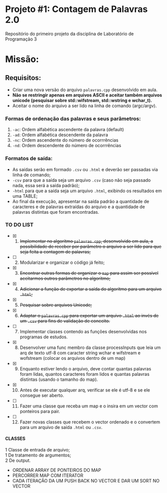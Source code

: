 # Projeto #1: Contagem de Palavras 2.0
Repositório do primeiro projeto da disciplina de Laboratório de Programação 3

# Missão:

## Requisitos:

* Criar uma nova versão do arquivo `palavras.cpp` desenvolvido em aula.
* **Não se restringir apenas em arquivos ASCII e aceitar também arquivos unicode (pesquisar sobre std::wifstream, std::wstring e wchar_t).**
* Aceitar o nome do arquivo a ser lido na linha de comando (argc/argv).

### Formas de ordenação das palavras e seus parâmetros:

1. `-ac`: Ordem alfabética ascendente da palavra (default)
2. `-ad`: Ordem alfabética descendente da palavra
3. `-nc`: Ordem ascendente do número de ocorrrências
4. `-nd`: Ordem descendente do número de ocorrrências

### Formatos de saída:

* As saídas serão em formado `.csv` ou `.html` e deverão ser passadas via linha de comando;
* `-csv` para que a saída seja um arquivo `.csv` (caso não seja passado nada, essa será a saída padrão);
* `-html` para que a saída seja um arquivo `.html`, exibindo os resultados em uma TABLE;
* Ao final da execução, apresentar na saída padrão a quantidade de caracteres e de palavras extraídas do arquivo e a quantidade de palavras distintas que foram encontradas.

### TO DO LIST

- [X] 1. ~~Implementar no algoritmo `palavras.cpp`, desenvolvido em aula, a possibilidade de receber por parâmetro o arquivo a ser lido para que seja feita a contagem de palavras;~~
- [ ] 2. Modularizar e organizar o código já feito;
- [X] 3. ~~Encontrar outras formas de organizar o `map` para assim ser possível aceitarmos outros parâmetros no algoritmo;~~
- [X] 4. ~~Adicionar a função de exportar a saída do algoritmo para um arquivo `.html`;~~
- [X] 5. ~~Pesquisar sobre arquivos Unicode;~~
- [X] 6. ~~Adaptar o `palavras.cpp` para exportar um arquivo `.html` ao invés de um `.csv` para fins de validação de conceito.~~
- [ ] 7. Implementar classes contendo as funções desenvolvidas nos programas de estudos.
- [X] 8. Desenvolver uma func membro da classe processInputs que leia um arq de texto utf-8 com caracter string wchar e wifstream e wofstream (colocar os arquivos dentro de um map)
- [X] 9. Enquanto estiver lendo o arquivo, deve contar quantas palavras foram lidas, quantos caracteres foram lidos e quantas palavras distintas (usando o tamanho do map).
- [X] 10. Antes de executar qualquer arq, verificar se ele é utf-8 e se ele consegue ser aberto.
- [ ] 11. Fazer uma classe que receba um map e o insira em um vector com ponteiros para pair.
- [ ] 12. Fazer novas classes que recebem o vector ordenado e o convertem para um arquivo de saída `.html` ou `.csv`.

#### CLASSES

1 Classe de entrada de arquivo;  
1 De tratamento de argumentos;  
2 De output.


* ORDENAR ARRAY DE PONTEIROS DO MAP  
* PERCORRER MAP COM ITERATOR  
* CADA ITERAÇÃO DA UM PUSH BACK NO VECTOR E DAR UM SORT NO VECTOR  

